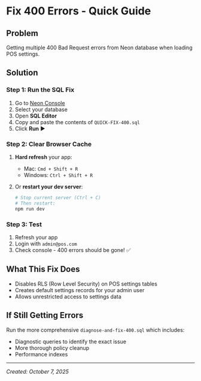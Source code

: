 # Fix 400 Errors - Quick Guide

## Problem
Getting multiple 400 Bad Request errors from Neon database when loading POS settings.

## Solution

### Step 1: Run the SQL Fix
1. Go to [Neon Console](https://console.neon.tech)
2. Select your database
3. Open **SQL Editor**
4. Copy and paste the contents of `QUICK-FIX-400.sql`
5. Click **Run** ▶️

### Step 2: Clear Browser Cache
1. **Hard refresh** your app:
   - Mac: `Cmd + Shift + R`
   - Windows: `Ctrl + Shift + R`

2. Or **restart your dev server**:
   ```bash
   # Stop current server (Ctrl + C)
   # Then restart:
   npm run dev
   ```

### Step 3: Test
1. Refresh your app
2. Login with `admin@pos.com`
3. Check console - 400 errors should be gone! ✅

## What This Fix Does
- Disables RLS (Row Level Security) on POS settings tables
- Creates default settings records for your admin user
- Allows unrestricted access to settings data

## If Still Getting Errors
Run the more comprehensive `diagnose-and-fix-400.sql` which includes:
- Diagnostic queries to identify the exact issue
- More thorough policy cleanup
- Performance indexes

---
*Created: October 7, 2025*

